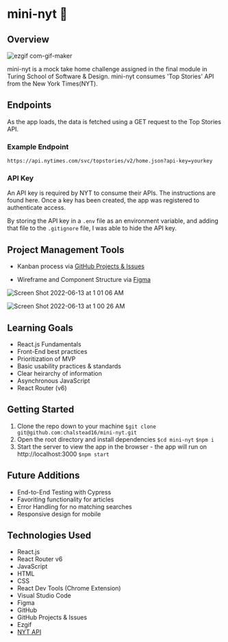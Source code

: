 # mini-nyt 📰

## Overview

![ezgif com-gif-maker](https://user-images.githubusercontent.com/91504411/173289622-0ca7b52f-e3a0-4fc6-8f52-5118e6de3080.gif)

mini-nyt is a mock take home challenge assigned in the final module in Turing School of Software & Design. mini-nyt consumes 'Top Stories' API from the New York Times(NYT).

## Endpoints

As the app loads, the data is fetched using a GET request to the Top Stories API.

### Example Endpoint

`https://api.nytimes.com/svc/topstories/v2/home.json?api-key=yourkey`

### API Key

An API key is required by NYT to consume their APIs. The instructions are found here. Once a key has been created, the app was registered to authenticate access.

By storing the API key in a `.env` file as an environment variable, and adding that file to the `.gitignore` file, I was able to hide the API key.

## Project Management Tools

- Kanban process via [GitHub Projects & Issues](https://github.com/chalstead16/mini-nyt/projects/1)

- Wireframe and Component Structure via [Figma](https://www.figma.com/file/CNfudFaYACVvi0yK7T7Lyb/mini-nyt?node-id=0%3A1) 

![Screen Shot 2022-06-13 at 1 01 06 AM](https://user-images.githubusercontent.com/91504411/173289478-861aa866-1f0e-49c8-a642-7cd0fb17e8f2.png)

![Screen Shot 2022-06-13 at 1 00 26 AM](https://user-images.githubusercontent.com/91504411/173289428-932dd89e-d78f-4711-903c-5df21cf60856.png)

## Learning Goals
- React.js Fundamentals
- Front-End best practices
- Prioritization of MVP
- Basic usability practices & standards
- Clear heirarchy of information
- Asynchronous JavaScript
- React Router (v6)

## Getting Started
1. Clone the repo down to your machine
`$git clone git@github.com:chalstead16/mini-nyt.git`
2. Open the root directory and install dependencies
`$cd mini-nyt`
`$npm i`
3. Start the server to view the app in the browser - the app will run on http://localhost:3000
`$npm start`

## Future Additions
- End-to-End Testing with Cypress
- Favoriting functionality for articles
- Error Handling for no matching searches
- Responsive design for mobile

## Technologies Used
- React.js
- React Router v6
- JavaScript
- HTML
- CSS
- React Dev Tools (Chrome Extension)
- Visual Studio Code
- Figma
- GitHub
- GitHub Projects & Issues
- Ezgif
- [NYT API](https://developer.nytimes.com/docs/top-stories-product/1/overview)